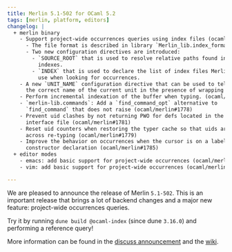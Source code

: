 ```yaml
---
title: Merlin 5.1-502 for OCaml 5.2
tags: [merlin, platform, editors]
changelog: |
  + merlin binary
    - Support project-wide occurrences queries using index files (ocaml/merlin#1766)
      - The file format is described in library `Merlin_lib.index_format`
      - Two new configuration directives are introduced:
        - `SOURCE_ROOT` that is used to resolve relative paths found in the
          indexes.
        - `INDEX` that is used to declare the list of index files Merlin should
          use when looking for occurrences.
    - A new `UNIT_NAME` configuration directive that can be used to tell Merlin
      the correct name of the current unit in the presence of wrapping (ocaml/merlin#1776)
    - Perform incremental indexation of the buffer when typing. (ocaml/merlin#1777)
    - `merlin-lib.commands`: Add a `find_command_opt` alternative to
      `find_command` that does not raise (ocaml/merlin#1778)
    - Prevent uid clashes by not returning PWO for defs located in the current
      interface file (ocaml/merlin#1781)
    - Reset uid counters when restoring the typer cache so that uids are stable
      across re-typing (ocaml/merlin#1779)
    - Improve the behavior on occurrences when the cursor is on a label /
      constructor declaration (ocaml/merlin#1785)
  + editor modes
    - emacs: add basic support for project-wide occurrences (ocaml/merlin#1766)
    - vim: add basic support for project-wide occurrences (ocaml/merlin#1767, @Julow)

---
```


We are pleased to announce the release of Merlin `5.1-502`. This is an important release that brings a lot of backend changes and a major
new feature: project-wide occurrences queries.

Try it by running `dune build @ocaml-index` (since dune `3.16.0`) and performing a reference query!

More information can be found in the [discuss
announcement](https://discuss.ocaml.org/t/ann-project-wide-occurrences-in-merlin-and-lsp/14847)
and the
[wiki](https://github.com/ocaml/merlin/wiki/Get-project%E2%80%90wide-occurrences).
